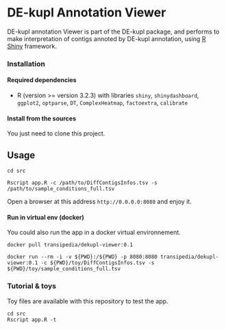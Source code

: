 # DE-kupl Annotation Viewer

DE-kupl annotation Viewer is part of the DE-kupl package, and performs to make interpretation of contigs annoted by DE-kupl annotation, using [R Shiny](https://shiny.rstudio.com/) framework.

### Installation

#### Required dependencies

* R (version >= version 3.2.3) with libraries `shiny`, `shinydashboard`, `ggplot2`, `optparse`, `DT`, `ComplexHeatmap`, `factoextra`, `calibrate`

#### Install from the sources
You just need to clone this project.

## Usage

```
cd src

Rscript app.R -c /path/to/DiffContigsInfos.tsv -s /path/to/sample_conditions_full.tsv
```

Open a browser at this address `http://0.0.0.0:8080` and enjoy it. 

#### Run in virtual env (docker)
You could also run the app in a docker virtual environnement.
```
docker pull transipedia/dekupl-viewer:0.1

docker run --rm -i -v ${PWD}:/${PWD} -p 8080:8080 transipedia/dekupl-viewer:0.1 -c ${PWD}/toy/DiffContigsInfos.tsv -s ${PWD}/toy/sample_conditions_full.tsv
``` 
### Tutorial & toys

Toy files are available with this repository to test the app.

```
cd src
Rscript app.R -t
```

